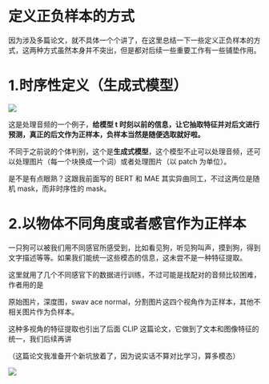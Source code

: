 # 定义正负样本的方式

因为涉及多篇论文，就不具体一个个讲了，在这里总结一下一些定义正负样本的方式，这两种方式虽然本身并不突出，但是都对后续一些重要工作有一些铺垫作用。

# 1.时序性定义（生成式模型）

![](https://cdn.xyxsw.site/boxcnC10uzdj0G0BJPlUZKFIi7C.png)

这是处理音频的一个例子，<strong>给模型 t 时刻以前的信息，让它抽取特征并对后文进行预测，真正的后文作为正样本，负样本当然是随便选取就好啦。</strong>

不同于之前说的个体判别，这个是<strong>生成式模型</strong>，这个模型不止可以处理音频，还可以处理图片（每一个块换成一个词）或者处理图片（以 patch 为单位）。

是不是有点眼熟？这跟我前面写的 BERT 和 MAE 其实异曲同工，不过这两位是随机 mask，而非时序性的 mask。

# 2.以物体不同角度或者感官作为正样本

一只狗可以被我们用不同感官所感受到，比如看见狗，听见狗叫声，摸到狗，得到文字描述等等。如果我们能统一这些模态的信息，这未尝不是一种特征提取。

这里就用了几个不同感官下的数据进行训练，不过可能是找配对的音频比较困难，作者用的是

原始图片，深度图，swav ace normal，分割图片这四个视角作为正样本，其他不相关图片作为负样本。

这种多视角的特征提取也引出了后面 CLIP 这篇论文，它做到了文本和图像特征的统一，我们后续再讲

（这篇论文我准备开个新坑放着了，因为说实话不算对比学习，算多模态）

![](https://cdn.xyxsw.site/boxcnssaOVvp73SVIrzVvZPr1Je.png)
